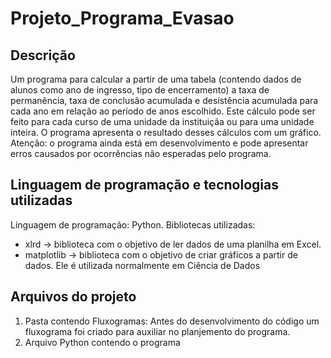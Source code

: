 # Projeto_Programa_Evasao

## Descrição

Um programa para calcular a partir de uma tabela (contendo dados de alunos como ano de ingresso, tipo de encerramento) a taxa de permanência, taxa de conclusão acumulada e desistência acumulada para cada ano em relação ao período de anos escolhido.
Este cálculo pode ser feito para cada curso de uma unidade da instituiçãa ou para uma unidade inteira.
O programa apresenta o resultado desses cálculos com um gráfico.
Atenção: o programa ainda está em desenvolvimento e pode apresentar erros causados por ocorrências não esperadas pelo programa.

## Linguagem de programação e tecnologias utilizadas

Linguagem de programação: Python.
Bibliotecas utilizadas:
* xlrd -> biblioteca com o objetivo de ler dados de uma planilha em Excel.
* matplotlib -> biblioteca com o objetivo de criar gráficos a partir de dados. Ele é utilizada normalmente em Ciência de Dados

## Arquivos do projeto
1.  Pasta contendo Fluxogramas: Antes do desenvolvimento do código  um fluxograma foi criado para auxiliar no planjemento do programa.
2.  Arquivo Python contendo o programa
